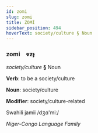 ```yaml
---
id: zomi
slug: zomi
title: ZOMİ
sidebar_position: 494
hoverText: society/culture § Noun
---
```


### zomi&emsp;<span kind="abugida">ⱴƶɟ</span>

*society/culture* **§** Noun

**Verb**: to be a society/culture

**Noun**: society/culture

**Modifier**: society/culture-related

Swahili jamii /dʒɑ'miː/

*Niger-Congo Language Family*
